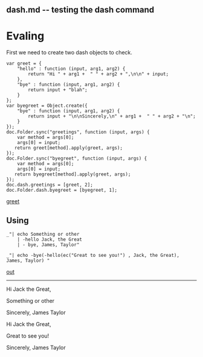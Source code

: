 dash.md -- testing the dash command
---
# Evaling

First we need to create two dash objects to check. 

    var greet = {
        "hello" : function (input, arg1, arg2) {
            return "Hi " + arg1 +  " " + arg2 + ",\n\n" + input;
        },
        "bye" : function (input, arg1, arg2) {
            return input + "blah";
        }
    };
    var byegreet = Object.create({
        "bye" : function (input, arg1, arg2) {
            return input + "\n\nSincerely,\n" + arg1 +  " " + arg2 + "\n";
        }
    });
    doc.Folder.sync("greetings", function (input, args) {
        var method = args[0];
        args[0] = input;
       return greet[method].apply(greet, args);
    });
    doc.Folder.sync("byegreet", function (input, args) {
        var method = args[0];
        args[0] = input;
       return byegreet[method].apply(greet, args);
    });
    doc.dash.greetings = [greet, 2];
    doc.Folder.dash.byegreet = [byegreet, 1];

[greet](# "eval:")

## Using

    _"| echo Something or other 
        | -hello Jack, the Great 
        | - bye, James, Taylor"

    _"| echo -bye(-hello(ec("Great to see you!") , Jack, the Great), James, Taylor) "

[out](# "save:")

---
Hi Jack the Great,

Something or other

Sincerely,
James Taylor


Hi Jack the Great,

Great to see you!

Sincerely,
James Taylor
